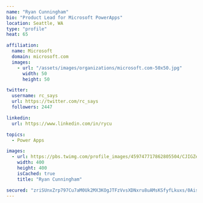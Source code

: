 ```yaml
---
name: "Ryan Cunningham"
bio: "Product Lead for Microsoft PowerApps"
location: Seattle, WA
type: "profile"
heat: 65

affiliation:
  name: Microsoft
  domain: microsoft.com
  images:
    - url: "/assets/images/organizations/microsoft.com-50x50.jpg"
      width: 50
      height: 50

twitter:
  username: rc_says
  url: https://twitter.com/rc_says
  followers: 2447

linkedin:
  url: https://www.linkedin.com/in/rycu

topics:
  - Power Apps

images:
  - url: https://pbs.twimg.com/profile_images/459747717862805504/CJIGZejd_400x400.png
    width: 400
    height: 400
    isCached: true
    title: "Ryan Cunningham"

secured: "zriSUnxZrp797Cu7aM0Uk2MX3KOgJTFzVvsXDNxru8uAMsKSfyfLkuxs/0Ais0Ny6LDbgMYiP89w91+GnNcUUZTsAyEeDOdUSgcqZVakknt5RfJiDJgr9NLsxI14duGOBElQ5yRgJlwkOocNyhKsvQ5o7jigsXPTXGmqobXCG4NiphXbcfvy7+Ruam9n3jHCEsbomIshzI1GSv+ujP/G2PFKw9g28RKIJyI78NuBHyVVD/KW32SydJJyF476q/qcCeBjvEf95IVY7A1Pyxd8Pt675g79vF1GLiRSZsaws7MW/6dcBjLURzzmCpj2W9v+WpPsRB1QkFTCs+oaahbiQJOmVsGJ7C7EQYarcElBFzYbUjxHtQ0XPZXLtdYmoRG403fPY3L3iNwPhtororCGFvEcAEdMcclIuVxCd6b0gU0=;n9LllH8e/JuqPqjrRM6zzQ=="
---
```


